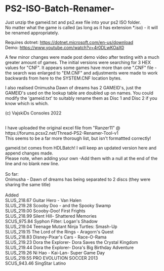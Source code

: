 # PS2-ISO-Batch-Renamer-

Just unzip the gameid.txt and ps2.exe file into your ps2 ISO folder.<br />
No matter what the game is called (as long as it has extension *.iso) - it will be renamed appropriately.<br />

Requires dotnet: https://dotnet.microsoft.com/en-us/download<br />
Demo: https://www.youtube.com/watch?v=4r0DLwKOaX0<br />

A few minor changes were made post demo video after testing with a much greater amount of games.
The initial versions were searching for 3 HEX values for "CNF". 
It appears some games have more than one ".CNF" file - the search was enlarged to "EM.CNF" and adjustments were made to work backwards from here to the SYSTEM.CNF location bytes.

I also realised Onimusha Dawn of dreams has 2 GAMEID's, just the GAMEID's used on the lookup table are doubled up on names. 
You could modify the 'gameid.txt' to suitably rename them as Disc 1 and Disc 2 if you know which is which.

(c) VajskiDs Consoles 2022

<br />
I have uploaded the original excel file from "Ranzer11" @ https://forums.pcsx2.net/Thread-PS2-Renamer-Tool-v1
<br />
This seems to be a far more thorough list, but isn't formattted correctly!
<br />

gameid.txt comes from HDLBatch! I will keep an updated version here and append changes made. <br />
Please note, when adding your own -Add them with a null at the end of the line and no blank new line.<br />
<br />
So far:
<br />
Onimusha - Dawn of dreams has being separated to 2 discs (they were sharing the same title)<br />
<br />
Added
<br />
SLUS_218.67 Guitar Hero - Van Halen <br />
SLUS_219.28 Scooby Doo - and the Spooky Swamp <br />
SLUS_219.00 Scooby-Doo! First Frights <br />
SLUS_218.99 Silent Hill- Shattered Memories <br />
SCUS_975.84 Syphon Filter: Logan's Shadow <br />
SLUS_219.04 Teenage Mutant Ninja Turtles: Smash-Up <br />
SLUS_219.15 The Lord of the Rings - Aragorn's Quest <br />
SLUS_218.83 Disney-Pixar's Cars - Race-O-Rama <br />
SLUS_219.23 Dora the Explorer- Dora Saves the Crystal Kingdom <br />
SLUS_219.44 Dora the Explorer- Dora's Big Birthday Adventure <br />
SLUS_219.26 Ni Hao - Kai-Lan- Super Game Day <br />
SLUS_219.55 PRO EVOLUTION SOCCER 2013 <br />
SCUS_943.46 SingStar Latino <br />
